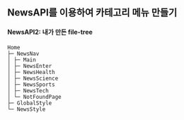 ## NewsAPI를 이용하여 카테고리 메뉴 만들기

#### NewsAPI2: 내가 만든 file-tree

```
Home
├─ NewsNav
│ ├─ Main
│ ├─ NewsEnter
│ ├─ NewsHealth
│ ├─ NewsScience
│ ├─ NewsSports
│ ├─ NewsTech
│ └─ NotFoundPage
├─ GlobalStyle
└─ NewsStyle
```

